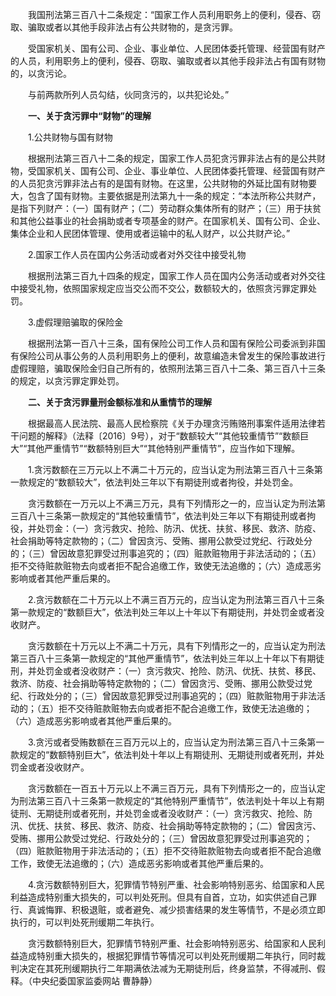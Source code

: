 　　我国刑法第三百八十二条规定：“国家工作人员利用职务上的便利，侵吞、窃取、骗取或者以其他手段非法占有公共财物的，是贪污罪。

　　受国家机关、国有公司、企业、事业单位、人民团体委托管理、经营国有财产的人员，利用职务上的便利，侵吞、窃取、骗取或者以其他手段非法占有国有财物的，以贪污论。

　　与前两款所列人员勾结，伙同贪污的，以共犯论处。”

　　**一、关于贪污罪中“财物”的理解**

　　1.公共财物与国有财物

　　根据刑法第三百八十二条的规定，国家工作人员犯贪污罪非法占有的是公共财物，受国家机关、国有公司、企业、事业单位、人民团体委托管理、经营国有财产的人员犯贪污罪非法占有的是国有财物。在这里，公共财物的外延比国有财物要大，包含了国有财物。主要依据是刑法第九十一条的规定：“本法所称公共财产，是指下列财产：（一）国有财产；（二）劳动群众集体所有的财产；（三）用于扶贫和其他公益事业的社会捐助或者专项基金的财产。在国家机关、国有公司、企业、集体企业和人民团体管理、使用或者运输中的私人财产，以公共财产论。”

　　2.国家工作人员在国内公务活动或者对外交往中接受礼物

　　根据刑法第三百九十四条的规定，国家工作人员在国内公务活动或者对外交往中接受礼物，依照国家规定应当交公而不交公，数额较大的，依照贪污罪定罪处罚。

　　3.虚假理赔骗取的保险金

　　根据刑法第一百八十三条，国有保险公司工作人员和国有保险公司委派到非国有保险公司从事公务的人员利用职务上的便利，故意编造未曾发生的保险事故进行虚假理赔，骗取保险金归自己所有的，依照刑法第三百八十二条、第三百八十三条的规定，以贪污罪定罪处罚。

　　**二、关于贪污罪量刑金额标准和从重情节的理解**

　　根据最高人民法院、最高人民检察院《关于办理贪污贿赂刑事案件适用法律若干问题的解释》（法释〔2016〕9号），对于“数额较大”“其他较重情节”“数额巨大”“其他严重情节”“数额特别巨大”“其他特别严重情节”，应当作如下理解。

　　1.贪污数额在三万元以上不满二十万元的，应当认定为刑法第三百八十三条第一款规定的“数额较大”，依法判处三年以下有期徒刑或者拘役，并处罚金。

　　贪污数额在一万元以上不满三万元，具有下列情形之一的，应当认定为刑法第三百八十三条第一款规定的“其他较重情节”，依法判处三年以下有期徒刑或者拘役，并处罚金：（一）贪污救灾、抢险、防汛、优抚、扶贫、移民、救济、防疫、社会捐助等特定款物的；（二）曾因贪污、受贿、挪用公款受过党纪、行政处分的；（三）曾因故意犯罪受过刑事追究的；（四）赃款赃物用于非法活动的；（五）拒不交待赃款赃物去向或者拒不配合追缴工作，致使无法追缴的；（六）造成恶劣影响或者其他严重后果的。

　　2.贪污数额在二十万元以上不满三百万元的，应当认定为刑法第三百八十三条第一款规定的“数额巨大”，依法判处三年以上十年以下有期徒刑，并处罚金或者没收财产。

　　贪污数额在十万元以上不满二十万元，具有下列情形之一的，应当认定为刑法第三百八十三条第一款规定的“其他严重情节”，依法判处三年以上十年以下有期徒刑，并处罚金或者没收财产：（一）贪污救灾、抢险、防汛、优抚、扶贫、移民、救济、防疫、社会捐助等特定款物的；（二）曾因贪污、受贿、挪用公款受过党纪、行政处分的；（三）曾因故意犯罪受过刑事追究的；（四）赃款赃物用于非法活动的；（五）拒不交待赃款赃物去向或者拒不配合追缴工作，致使无法追缴的；（六）造成恶劣影响或者其他严重后果的。

　　3.贪污或者受贿数额在三百万元以上的，应当认定为刑法第三百八十三条第一款规定的“数额特别巨大”，依法判处十年以上有期徒刑、无期徒刑或者死刑，并处罚金或者没收财产。

　　贪污数额在一百五十万元以上不满三百万元，具有下列情形之一的，应当认定为刑法第三百八十三条第一款规定的“其他特别严重情节”，依法判处十年以上有期徒刑、无期徒刑或者死刑，并处罚金或者没收财产：（一）贪污救灾、抢险、防汛、优抚、扶贫、移民、救济、防疫、社会捐助等特定款物的；（二）曾因贪污、受贿、挪用公款受过党纪、行政处分的；（三）曾因故意犯罪受过刑事追究的；（四）赃款赃物用于非法活动的；（五）拒不交待赃款赃物去向或者拒不配合追缴工作，致使无法追缴的；（六）造成恶劣影响或者其他严重后果的。

　　4.贪污数额特别巨大，犯罪情节特别严重、社会影响特别恶劣、给国家和人民利益造成特别重大损失的，可以判处死刑。但具有自首，立功，如实供述自己罪行、真诚悔罪、积极退赃，或者避免、减少损害结果的发生等情节，不是必须立即执行的，可以判处死刑缓期二年执行。

　　贪污数额特别巨大，犯罪情节特别严重、社会影响特别恶劣、给国家和人民利益造成特别重大损失的，根据犯罪情节等情况可以判处死刑缓期二年执行，同时裁判决定在其死刑缓期执行二年期满依法减为无期徒刑后，终身监禁，不得减刑、假释。（中央纪委国家监委网站 曹静静）